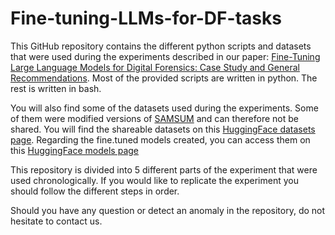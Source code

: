 Fine-tuning-LLMs-for-DF-tasks
=============================

This GitHub repository contains the different python scripts and datasets that were used during the experiments described in our paper: [Fine-Tuning Large Language Models for Digital Forensics: Case Study and General Recommendations](https://github.com/Michelet-Gaetan/Fine-tuning-LLMs-for-DF-tasks). Most of the provided scripts are written in python. The rest is written in bash.

You will also find some of the datasets used during the experiments. Some of them were modified versions of [SAMSUM](https://metatext.io/datasets/samsum) and can therefore not be shared. You will find the shareable datasets on this [HuggingFace datasets page](https://huggingface.co/GaetanMichelet/datasets). Regarding the fine.tuned models created, you can access them on this [HuggingFace models page](https://huggingface.co/GaetanMichelet/models)

This repository is divided into 5 different parts of the experiment that were used chronologically. If you would like to replicate the experiment you should follow the different steps in order.

Should you have any question or detect an anomaly in the repository, do not hesitate to contact us.
